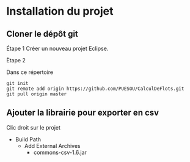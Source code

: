 
# Installation du projet

## Cloner le dépôt git

Étape 1
Créer un nouveau projet Eclipse.

Ètape 2

Dans ce répertoire

`git init`   
`git remote add origin https://github.com/PUESOU/CalculDeFlots.git`  
`git pull origin master`  

## Ajouter la librairie pour exporter en csv

Clic droit sur le projet

- Build Path
    - Add External Archives
        - commons-csv-1.6.jar
